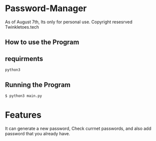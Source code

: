 # Password-Manager

As of August 7th, Its only for personal use. Copyright resesrved Twinkletoes.tech

## How to use the Program

## requirments

    python3

## Running the Program

    $ python3 main.py


# Features

It can generate a new password, Check currnet passwords, and also add password that you already have.


